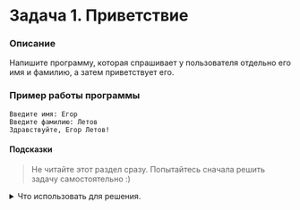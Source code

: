 # Задача 1. Приветствие

### Описание
Напишите программу, которая спрашивает у пользователя отдельно его имя и фамилию, а затем приветствует его.

### Пример работы программы
```
Введите имя: Егор
Введите фамилию: Летов
Здравствуйте, Егор Летов!
```
#### Подсказки

> Не читайте этот раздел сразу. Попытайтесь сначала решить задачу самостоятельно :)

<details>

<summary>Что использовать для решения.</summary>

Для работы со строками вы можете использовать как обычные строки (`char *`), так и тип `std::string`.

В случае использования обычных строк вам необходимо заранее выделить память под переменные, которые будут содержать имя и фамилию.

Для ввода значений с консоли используйте `std::cin`.

Для вывода на консоль используйте `std::cout`.

</details>
